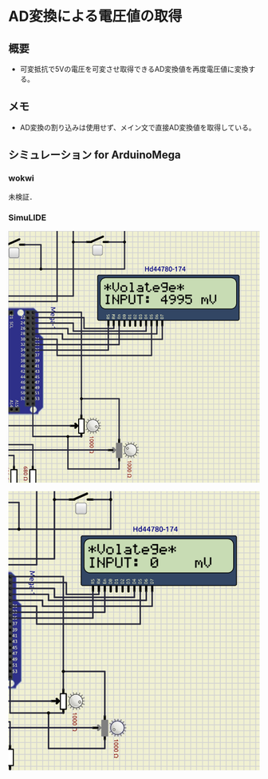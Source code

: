 # AD変換による電圧値の取得

## 概要
* 可変抵抗で5Vの電圧を可変させ取得できるAD変換値を再度電圧値に変換する。

## メモ
* AD変換の割り込みは使用せず、メイン文で直接AD変換値を取得している。

## シミュレーション for ArduinoMega

### wokwi
 未検証．

### SimuLIDE
 ![2bunshu](./pic_ADConv/simIK020201.png "pinAssign")

 ![2bunshu](./pic_ADConv/simIK020202.png "pinAssign")